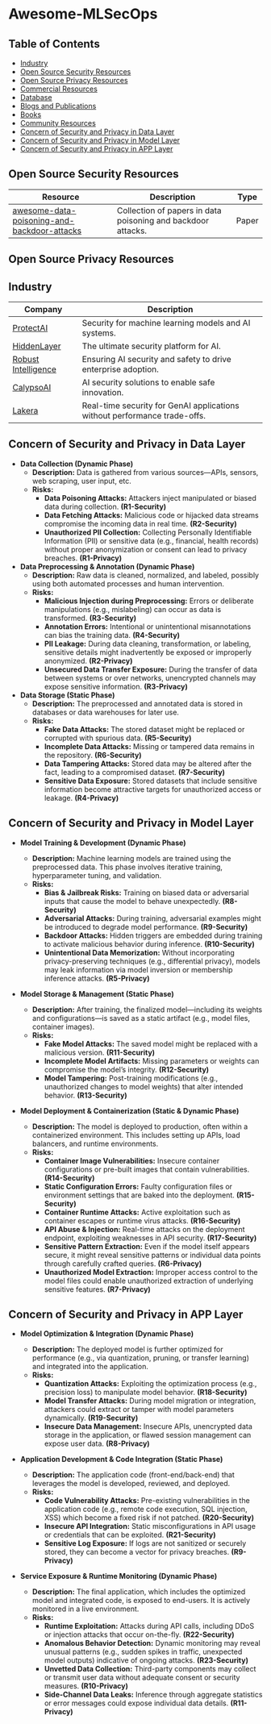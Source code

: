 # Awesome-MLSecOps

## Table of Contents
- [Industry](#Industry)
- [Open Source Security Resources](#Open-Source-Security-Resources)
- [Open Source Privacy Resources](#Open-Source-Privacy-Resources)
- [Commercial Resources](#Commercial-Resources)
- [Database](#Database)
- [Blogs and Publications](#Blogs)
- [Books](#Books)
- [Community Resources](#Community-Resources)
- [Concern of Security and Privacy in Data Layer](#Concern-of-Security-and-Privacy-in-Data-Layer)
- [Concern of Security and Privacy in Model Layer](#Concern-of-Security-and-Privacy-in-Model-Layer)
- [Concern of Security and Privacy in APP Layer](#Concern-of-Security-and-Privacy-in-APP-Layer)

## Open Source Security Resources

| Resource | Description | Type |
|---------|-------------|-------------|
| [awesome-data-poisoning-and-backdoor-attacks](https://github.com/penghui-yang/awesome-data-poisoning-and-backdoor-attacks) | Collection of papers in data poisoning and backdoor attacks. | Paper |

## Open Source Privacy Resources


## Industry

| Company | Description |
|---------|-------------|
| [ProtectAI](https://protectai.com/) | Security for machine learning models and AI systems. |
| [HiddenLayer](https://hiddenlayer.com/) | The ultimate security platform for AI. |
| [Robust Intelligence](https://www.robustintelligence.com/) | Ensuring AI security and safety to drive enterprise adoption. |
| [CalypsoAI](https://calypsoai.com) | AI security solutions to enable safe innovation. |
| [Lakera](https://www.lakera.ai/) | Real-time security for GenAI applications without performance trade-offs. |

## Concern of Security and Privacy in Data Layer

- **Data Collection (Dynamic Phase)**
  - **Description:** Data is gathered from various sources—APIs, sensors, web scraping, user input, etc.
  - **Risks:**
      - **Data Poisoning Attacks:** Attackers inject manipulated or biased data during collection. **(R1-Security)**
      - **Data Fetching Attacks:** Malicious code or hijacked data streams compromise the incoming data in real time. **(R2-Security)**
      - **Unauthorized PII Collection:** Collecting Personally Identifiable Information (PII) or sensitive data (e.g., financial, health records) without proper anonymization or consent can lead to privacy breaches. **(R1-Privacy)**
- **Data Preprocessing & Annotation (Dynamic Phase)**
  - **Description:** Raw data is cleaned, normalized, and labeled, possibly using both automated processes and human intervention.
  - **Risks:**
      - **Malicious Injection during Preprocessing:** Errors or deliberate manipulations (e.g., mislabeling) can occur as data is transformed. **(R3-Security)**
      - **Annotation Errors:** Intentional or unintentional misannotations can bias the training data. **(R4-Security)**
      - **PII Leakage:** During data cleaning, transformation, or labeling, sensitive details might inadvertently be exposed or improperly anonymized. **(R2-Privacy)**
      - **Unsecured Data Transfer Exposure:** During the transfer of data between systems or over networks, unencrypted channels may expose sensitive information. **(R3-Privacy)**
- **Data Storage (Static Phase)**
  - **Description:** The preprocessed and annotated data is stored in databases or data warehouses for later use.
  - **Risks:**
      - **Fake Data Attacks:**  The stored dataset might be replaced or corrupted with spurious data. **(R5-Security)**
      - **Incomplete Data Attacks:** Missing or tampered data remains in the repository. **(R6-Security)**
      - **Data Tampering Attacks:** Stored data may be altered after the fact, leading to a compromised dataset. **(R7-Security)**
      - **Sensitive Data Exposure:** Stored datasets that include sensitive information become attractive targets for unauthorized access or leakage. **(R4-Privacy)**
      
## Concern of Security and Privacy in Model Layer

- **Model Training & Development (Dynamic Phase)**  
  - **Description:** Machine learning models are trained using the preprocessed data. This phase involves iterative training, hyperparameter tuning, and validation.
  - **Risks:**
    - **Bias & Jailbreak Risks:** Training on biased data or adversarial inputs that cause the model to behave unexpectedly. **(R8-Security)**  
    - **Adversarial Attacks:** During training, adversarial examples might be introduced to degrade model performance. **(R9-Security)**  
    - **Backdoor Attacks:** Hidden triggers are embedded during training to activate malicious behavior during inference. **(R10-Security)**
    - **Unintentional Data Memorization:** Without incorporating privacy-preserving techniques (e.g., differential privacy), models may leak information via model inversion or membership inference attacks. **(R5-Privacy)**

- **Model Storage & Management (Static Phase)**  
  - **Description:** After training, the finalized model—including its weights and configurations—is saved as a static artifact (e.g., model files, container images).
  - **Risks:**
    - **Fake Model Attacks:** The saved model might be replaced with a malicious version. **(R11-Security)**  
    - **Incomplete Model Artifacts:** Missing parameters or weights can compromise the model’s integrity. **(R12-Security)**  
    - **Model Tampering:** Post-training modifications (e.g., unauthorized changes to model weights) that alter intended behavior. **(R13-Security)**

- **Model Deployment & Containerization (Static & Dynamic Phase)**  
  - **Description:** The model is deployed to production, often within a containerized environment. This includes setting up APIs, load balancers, and runtime environments.
  - **Risks:**
    - **Container Image Vulnerabilities:** Insecure container configurations or pre-built images that contain vulnerabilities. **(R14-Security)**  
    - **Static Configuration Errors:** Faulty configuration files or environment settings that are baked into the deployment. **(R15-Security)**  
    - **Container Runtime Attacks:** Active exploitation such as container escapes or runtime virus attacks. **(R16-Security)**  
    - **API Abuse & Injection:** Real-time attacks on the deployment endpoint, exploiting weaknesses in API security. **(R17-Security)**
    - **Sensitive Pattern Extraction:** Even if the model itself appears secure, it might reveal sensitive patterns or individual data points through carefully crafted queries. **(R6-Privacy)**  
    - **Unauthorized Model Extraction:** Improper access control to the model files could enable unauthorized extraction of underlying sensitive features. **(R7-Privacy)**  
    
## Concern of Security and Privacy in APP Layer

- **Model Optimization & Integration (Dynamic Phase)**  
  - **Description:** The deployed model is further optimized for performance (e.g., via quantization, pruning, or transfer learning) and integrated into the application.
  - **Risks:**
    - **Quantization Attacks:** Exploiting the optimization process (e.g., precision loss) to manipulate model behavior. **(R18-Security)**  
    - **Model Transfer Attacks:** During model migration or integration, attackers could extract or tamper with model parameters dynamically. **(R19-Security)**  
    - **Insecure Data Management:** Insecure APIs, unencrypted data storage in the application, or flawed session management can expose user data. **(R8-Privacy)**  

- **Application Development & Code Integration (Static Phase)**  
  - **Description:** The application code (front-end/back-end) that leverages the model is developed, reviewed, and deployed.
  - **Risks:**
    - **Code Vulnerability Attacks:** Pre-existing vulnerabilities in the application code (e.g., remote code execution, SQL injection, XSS) which become a fixed risk if not patched. **(R20-Security)**  
    - **Insecure API Integration:** Static misconfigurations in API usage or credentials that can be exploited. **(R21-Security)**  
    - **Sensitive Log Exposure:** If logs are not sanitized or securely stored, they can become a vector for privacy breaches. **(R9-Privacy)**  
- **Service Exposure & Runtime Monitoring (Dynamic Phase)**  
  - **Description:** The final application, which includes the optimized model and integrated code, is exposed to end-users. It is actively monitored in a live environment.
  - **Risks:**
    - **Runtime Exploitation:** Attacks during API calls, including DDoS or injection attacks that occur on-the-fly. **(R22-Security)**  
    - **Anomalous Behavior Detection:** Dynamic monitoring may reveal unusual patterns (e.g., sudden spikes in traffic, unexpected model outputs) indicative of ongoing attacks. **(R23-Security)**  
    - **Unvetted Data Collection:** Third-party components may collect or transmit user data without adequate consent or security measures. **(R10-Privacy)**  
    - **Side-Channel Data Leaks:** Inference through aggregate statistics or error messages could expose individual data details. **(R11-Privacy)**  
